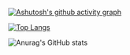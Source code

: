 [![Ashutosh's github activity graph](https://github-readme-activity-graph.cyclic.app/graph?username=moiahm886&theme=dracula)](https://github.com/moiahm886/github-readme-activity-graph)

[![Top Langs](https://github-readme-stats.vercel.app/api/top-langs/?username=moiahm886)](https://github.com/moiahm886/github-readme-stats)

![Anurag's GitHub stats](https://github-readme-stats.vercel.app/api?username=moiahmed886&show_icons=true&theme=radical)

